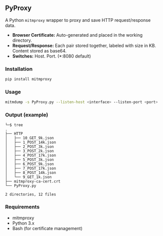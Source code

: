 
## PyProxy

A Python `mitmproxy` wrapper to proxy and save HTTP request/response data.
- **Browser Certificate:** Auto-generated and placed in the working directory.
- **Request/Response:** Each pair stored together, labeled with size in KB. Content stored as base64.
- **Switches:** Host. Port. (*:8080 default)

### Installation

```bash
pip install mitmproxy
```

### Usage

```bash
mitmdump -s PyProxy.py --listen-host <interface> --listen-port <port>
```

### Output (example)
```
└─$ tree                           
.
├── HTTP
│   ├── 10_GET_9k.json
│   ├── 1_POST_14k.json
│   ├── 2_POST_3k.json
│   ├── 3_POST_2k.json
│   ├── 4_POST_17k.json
│   ├── 5_POST_3k.json
│   ├── 6_POST_9k.json
│   ├── 7_POST_17k.json
│   ├── 8_POST_14k.json
│   └── 9_GET_1k.json
├── mitmproxy-ca-cert.crt
└── PyProxy.py

2 directories, 12 files
```

### Requirements

- mitmproxy
- Python 3.x
- Bash (for certificate management)
